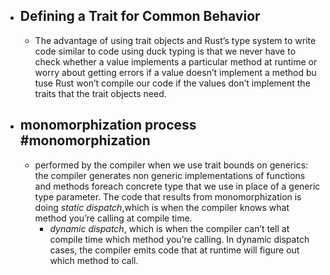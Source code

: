 - ## Defining a Trait for Common Behavior
	- The advantage of using trait objects and Rust’s type system to write code similar to code using duck typing is that we never have to check whether a value implements a particular method at runtime or worry about getting errors if a value doesn’t implement a method bu tuse Rust won’t compile our code if the values don’t implement the traits that the trait objects need.
- ## monomorphization process #monomorphization
	- performed by the compiler when we use trait bounds on generics: the compiler generates non generic implementations of functions and methods foreach concrete type that we use in place of a generic type parameter. The code that results from monomorphization is doing _static dispatch_,which is when the compiler knows what method you’re calling at compile time.
		- _dynamic dispatch_, which is when the compiler can’t tell at compile time which method you’re calling. In dynamic dispatch cases, the compiler emits code that at runtime will figure out which method to call.